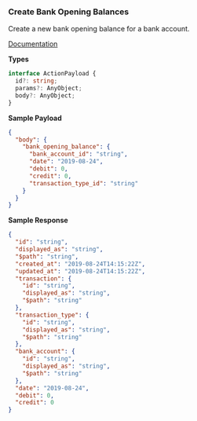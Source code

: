 ### Create Bank Opening Balances

Create a new bank opening balance for a bank account.

[Documentation](https://developer.sage.com/accounting/reference/opening-balances/#tag/Bank-Opening-Balances/operation/postBankOpeningBalances)

**Types**

```ts
interface ActionPayload {
  id?: string;
  params?: AnyObject;
  body?: AnyObject;
}
```

**Sample Payload**

```json
{
  "body": {
    "bank_opening_balance": {
      "bank_account_id": "string",
      "date": "2019-08-24",
      "debit": 0,
      "credit": 0,
      "transaction_type_id": "string"
    }
  }
}
```

**Sample Response**

```json
{
  "id": "string",
  "displayed_as": "string",
  "$path": "string",
  "created_at": "2019-08-24T14:15:22Z",
  "updated_at": "2019-08-24T14:15:22Z",
  "transaction": {
    "id": "string",
    "displayed_as": "string",
    "$path": "string"
  },
  "transaction_type": {
    "id": "string",
    "displayed_as": "string",
    "$path": "string"
  },
  "bank_account": {
    "id": "string",
    "displayed_as": "string",
    "$path": "string"
  },
  "date": "2019-08-24",
  "debit": 0,
  "credit": 0
}
```
